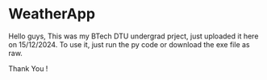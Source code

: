# WeatherApp
Hello guys,
This was my BTech DTU undergrad prject, just uploaded it here on 15/12/2024.
To use it, just run the py code or download the exe file as raw.

Thank You !
